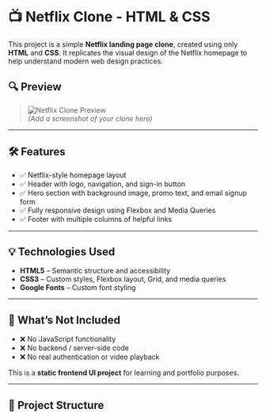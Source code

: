 # 📺 Netflix Clone - HTML & CSS

This project is a simple **Netflix landing page clone**, created using only **HTML** and **CSS**. It replicates the visual design of the Netflix homepage to help understand modern web design practices.

## 🔍 Preview

> ![Netflix Clone Preview](preview.png)  
> *(Add a screenshot of your clone here)*

---

## 🛠️ Features

- ✅ Netflix-style homepage layout
- ✅ Header with logo, navigation, and sign-in button
- ✅ Hero section with background image, promo text, and email signup form
- ✅ Fully responsive design using Flexbox and Media Queries
- ✅ Footer with multiple columns of helpful links

---

## 💡 Technologies Used

- **HTML5** – Semantic structure and accessibility
- **CSS3** – Custom styles, Flexbox layout, Grid, and media queries
- **Google Fonts** – Custom font styling

---

## 🚫 What’s Not Included

- ❌ No JavaScript functionality
- ❌ No backend / server-side code
- ❌ No real authentication or video playback

This is a **static frontend UI project** for learning and portfolio purposes.

---

## 📂 Project Structure

